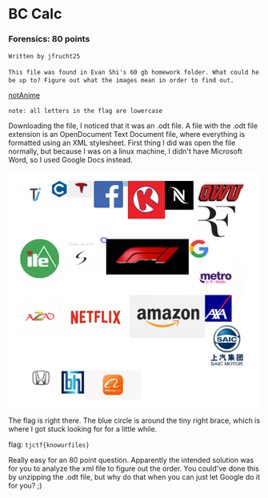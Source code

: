 # BC Calc
### Forensics: 80 points
```
Written by jfrucht25

This file was found in Evan Shi's 60 gb homework folder. What could he be up to? Figure out what the images mean in order to find out.
```
<a href='https://static.tjctf.org/00944da5e375c96c7aad39041063fe6d8186d18249bf90aedca0acddd6ee7c2a_logos.odt'>notAnime</a>
```
note: all letters in the flag are lowercase
```
Downloading the file, I noticed that it was an .odt file. A file with the .odt file extension is an OpenDocument Text Document file, where everything is formatted using an XML stylesheet. First thing I did was open the file normally, but because I was on a linux machine, I didn't have Microsoft Word, so I used Google Docs instead.

![](/Images/2019/TJCTF/tjctfbcalc.PNG)

The flag is right there. The blue circle is around the tiny right brace, which is where I got stuck looking for for a little while.

flag: `tjctf{knowurfiles}`

Really easy for an 80 point question. Apparently the intended solution was for you to analyze the xml file to figure out the order. You could've done this by unzipping the .odt file, but why do that when you can just let Google do it for you? ;)
